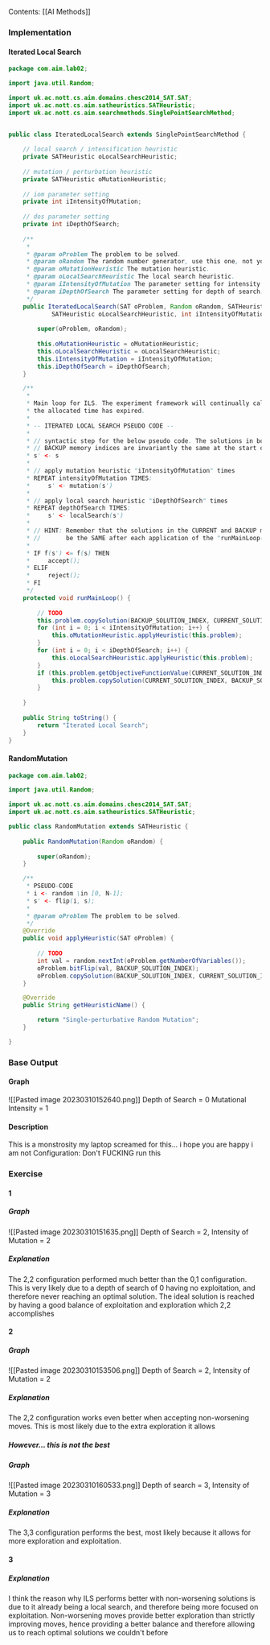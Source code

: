 Contents:
[[AI Methods]]

### Implementation
#### Iterated Local Search
``` java
package com.aim.lab02;

import java.util.Random;

import uk.ac.nott.cs.aim.domains.chesc2014_SAT.SAT;
import uk.ac.nott.cs.aim.satheuristics.SATHeuristic;
import uk.ac.nott.cs.aim.searchmethods.SinglePointSearchMethod;

	
public class IteratedLocalSearch extends SinglePointSearchMethod {

	// local search / intensification heuristic
	private SATHeuristic oLocalSearchHeuristic;
	
	// mutation / perturbation heuristic
	private SATHeuristic oMutationHeuristic;
	
	// iom parameter setting
	private int iIntensityOfMutation;
	
	// dos parameter setting
	private int iDepthOfSearch;
	
	/**
	 * 
	 * @param oProblem The problem to be solved.
	 * @param oRandom The random number generator, use this one, not your own!
	 * @param oMutationHeuristic The mutation heuristic.
	 * @param oLocalSearchHeuristic The local search heuristic.
	 * @param iIntensityOfMutation The parameter setting for intensity of mutation.
	 * @param iDepthOfSearch The parameter setting for depth of search.
	 */
	public IteratedLocalSearch(SAT oProblem, Random oRandom, SATHeuristic oMutationHeuristic, 
			SATHeuristic oLocalSearchHeuristic, int iIntensityOfMutation, int iDepthOfSearch) {
		
		super(oProblem, oRandom);
		
		this.oMutationHeuristic = oMutationHeuristic;
		this.oLocalSearchHeuristic = oLocalSearchHeuristic;
		this.iIntensityOfMutation = iIntensityOfMutation;
		this.iDepthOfSearch = iDepthOfSearch;
	}

	/**
	 * 
	 * Main loop for ILS. The experiment framework will continually call this loop until
	 * the allocated time has expired.
	 * 
	 * -- ITERATED LOCAL SEARCH PSEUDO CODE --
	 * 
	 * // syntactic step for the below pseudo code. The solutions in both CURRENT and 
	 * // BACKUP memory indices are invariantly the same at the start of each loop.
	 * s' <- s
	 * 
	 * // apply mutation heuristic "iIntensityOfMutation" times
	 * REPEAT intensityOfMutation TIMES:
	 *     s' <- mutation(s')
	 * 
	 * // apply local search heuristic "iDepthOfSearch" times
	 * REPEAT depthOfSearch TIMES:
	 *     s' <- localSearch(s')
	 * 
	 * // HINT: Remember that the solutions in the CURRENT and BACKUP memory indices should
	 * //       be the SAME after each application of the "runMainLoop()"!
	 *
	 * IF f(s') <= f(s) THEN
	 *     accept();
	 * ELIF
	 *     reject();
	 * FI
	 */
	protected void runMainLoop() {
		
		// TODO
		this.problem.copySolution(BACKUP_SOLUTION_INDEX, CURRENT_SOLUTION_INDEX);
		for (int i = 0; i < iIntensityOfMutation; i++) {
			this.oMutationHeuristic.applyHeuristic(this.problem);
		}
		for (int i = 0; i < iDepthOfSearch; i++) {
			this.oLocalSearchHeuristic.applyHeuristic(this.problem);
		}
		if (this.problem.getObjectiveFunctionValue(CURRENT_SOLUTION_INDEX) <= this.problem.getObjectiveFunctionValue(BACKUP_SOLUTION_INDEX)){
			this.problem.copySolution(CURRENT_SOLUTION_INDEX, BACKUP_SOLUTION_INDEX);
		}
		
	}
	
	public String toString() {
		return "Iterated Local Search";
	}
}

```
#### RandomMutation
```java
package com.aim.lab02;

import java.util.Random;

import uk.ac.nott.cs.aim.domains.chesc2014_SAT.SAT;
import uk.ac.nott.cs.aim.satheuristics.SATHeuristic;

public class RandomMutation extends SATHeuristic {
	
	public RandomMutation(Random oRandom) {
		
		super(oRandom);
	}

	/**
	 * PSEUDO-CODE
	 * i <- random \in [0, N-1];
	 * s' <- flip(i, s);
	 * 
	 * @param oProblem The problem to be solved.
	 */
	@Override
	public void applyHeuristic(SAT oProblem) {
		
		// TODO
		int val = random.nextInt(oProblem.getNumberOfVariables());
		oProblem.bitFlip(val, BACKUP_SOLUTION_INDEX);
		oProblem.copySolution(BACKUP_SOLUTION_INDEX, CURRENT_SOLUTION_INDEX);
	}

	@Override
	public String getHeuristicName() {

		return "Single-perturbative Random Mutation";
	}

}
```
### Base Output
#### Graph
![[Pasted image 20230310152640.png]]
Depth of Search = 0
Mutational Intensity = 1
#### Description
This is a monstrosity
my laptop screamed for this...
i hope you are happy
i am not
Configuration:
Don't FUCKING run this
### Exercise
#### 1
##### Graph
![[Pasted image 20230310151635.png]]
Depth of Search = 2, 
Intensity of Mutation = 2
##### Explanation
The 2,2 configuration performed much better than the 0,1 configuration. This is very likely due to a depth of search of 0 having no exploitation, and therefore never reaching an optimal solution.
The ideal solution is reached by having a good balance of exploitation and exploration which 2,2 accomplishes
#### 2
##### Graph
![[Pasted image 20230310153506.png]]
Depth of Search = 2,
Intensity of Mutation = 2
##### Explanation
The 2,2 configuration works even better when accepting non-worsening moves. This is most likely due to the extra exploration it allows 
##### However... this is not the best
##### Graph
![[Pasted image 20230310160533.png]]
Depth of search = 3,
Intensity of Mutation = 3
##### Explanation
The 3,3 configuration performs the best, most likely because it allows for more exploration and exploitation.
#### 3
##### Explanation
I think the reason why ILS performs better with non-worsening solutions is due to it already being a local search, and therefore being more focused on exploitation. Non-worsening moves provide better exploration than strictly improving moves, hence providing a better balance and therefore allowing us to reach optimal solutions we couldn't before



